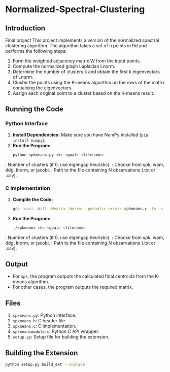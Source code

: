 # Normalized-Spectral-Clustering

## Introduction

Final project 
This project implements a version of the normalized spectral clustering algorithm. The algorithm takes a set of n points in Rd and performs the following steps:
1. Form the weighted adjacency matrix W from the input points.
2. Compute the normalized graph Laplacian Lnorm.
3. Determine the number of clusters k and obtain the first k eigenvectors of Lnorm.
4. Cluster the points using the K-means algorithm on the rows of the matrix containing the eigenvectors.
5. Assign each original point to a cluster based on the K-means result.


## Running the Code

### Python Interface

1. **Install Dependencies:** Make sure you have NumPy installed (`pip install numpy`).
2. **Run the Program:**
   ```bash
   python spkmeans.py <k> <goal> <filename>
<k>: Number of clusters (if 0, use eigengap heuristic).
<goal>: Choose from spk, wam, ddg, lnorm, or jacobi.
<filename>: Path to the file containing N observations (.txt or .csv).

### C Implementation

1. **Compile the Code:**
      ```bash
   gcc -ansi -Wall -Wextra -Werror -pedantic-errors spkmeans.c -lm -o spkmeans
2. **Run the Program:**
   ```bash
   ./spkmeans <k> <goal> <filename>
<k>: Number of clusters (if 0, use eigengap heuristic).
<goal>: Choose from spk, wam, ddg, lnorm, or jacobi.
<filename>: Path to the file containing N observations (.txt or .csv).

## Output

- For `spk`, the program outputs the calculated final centroids from the K-means algorithm.
- For other cases, the program outputs the required matrix.

## Files

1. `spkmeans.py`: Python interface.
2. `spkmeans.h`: C header file.
3. `spkmeans.c`: C implementation.
4. `spkmeansmodule.c`: Python C API wrapper.
5. `setup.py`: Setup file for building the extension.

## Building the Extension

```bash
python setup.py build_ext --inplace


